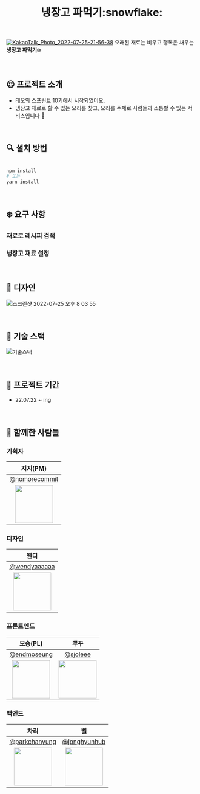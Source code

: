 <div align="center"><h1> 냉장고 파먹기:snowflake: </div>
<br>

<a href="http://naengpa.netlify.app"> ![KakaoTalk_Photo_2022-07-25-21-56-38](https://user-images.githubusercontent.com/109858852/180783180-41ff451c-a898-4781-b9ec-a8631d397c8a.png)</a>
오래된 재료는 비우고 행복은 채우는 **냉장고 파먹기**:snowflake:

<br>

## :heart_eyes: 프로젝트 소개

- 테오의 스프린트 10기에서 시작되었어요.
- 냉장고 재료로 할 수 있는 요리를 찾고, 요리를 주제로 사람들과 소통할 수 있는 서비스입니다 🍳

<br>

## :mag: 설치 방법

```bash

npm install
# 또는
yarn install

```

<br>
  
## :snowflake: 요구 사항

### 재료로 레시피 검색

### 냉장고 재료 설정

<br>
  
## :rainbow: 디자인

![스크린샷 2022-07-25 오후 8 03 55](https://user-images.githubusercontent.com/50781066/180764659-b5d83b62-3715-4b39-b4d1-0a2bec764b83.png)

<br>

## :rocket: 기술 스택

![기술스택](https://user-images.githubusercontent.com/109858852/180799855-1234293a-cba4-4d95-a662-a26740ef806e.png)

<br>

## :calendar: 프로젝트 기간

- 22.07.22 ~ ing

<br>

## :construction_worker: 함께한 사람들

### 기획자

|                                  지지(PM)                                  |
| :------------------------------------------------------------------------: |
|              [@nomorecommit](https://github.com/nomorecommit)              |
| <img src="https://avatars.githubusercontent.com/nomorecommit" width="100"> |

### 디자인

|                                   웬디                                    |
| :-----------------------------------------------------------------------: |
|              [@wendyaaaaaa](https://github.com/wendyaaaaaa)               |
| <img src="https://avatars.githubusercontent.com/wendyaaaaaa" width="100"> |

### 프론트엔드

|                                 모승(PL)                                 |                                 뿌꾸                                  |
| :----------------------------------------------------------------------: | :-------------------------------------------------------------------: |
|               [@endmoseung](https://github.com/endmoseung)               |                [@sjoleee](https://github.com/sjoleee)                 |
| <img src="https://avatars.githubusercontent.com/endmoseung" width="100"> | <img src="https://avatars.githubusercontent.com/sjoleee" width="100"> |

### 백엔드

|                                    차리                                    |                                    벨                                     |
| :------------------------------------------------------------------------: | :-----------------------------------------------------------------------: |
|              [@parkchanyung](https://github.com/parkchanyung)              |              [@jonghyunhub](https://github.com/jonghyunhub)               |
| <img src="https://avatars.githubusercontent.com/parkchanyung" width="100"> | <img src="https://avatars.githubusercontent.com/jonghyunhub" width="100"> |
